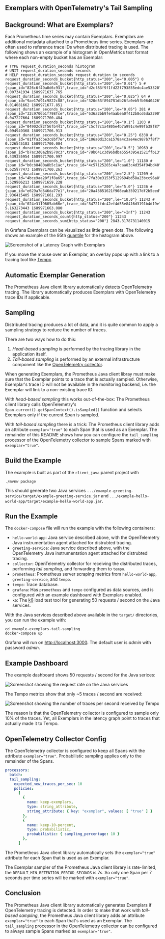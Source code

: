 Exemplars with OpenTelemetry's Tail Sampling
--------------------------------------------

## Background: What are Exemplars?

Each Prometheus time series may contain Exemplars. Exemplars are additional metadata attached to a Prometheus time series.
Exemplars are often used to reference trace IDs when distributed tracing is used.
The following shows an example of a histogram in OpenMetrics text format where each non-empty bucket has an Exemplar:

```
# TYPE request_duration_seconds histogram
# UNIT request_duration_seconds seconds
# HELP request_duration_seconds request duration in seconds
request_duration_seconds_bucket{http_status="200",le="0.005"} 0
request_duration_seconds_bucket{http_status="200",le="0.01"} 5 # {span_id="826c6f49a0d6c931",trace_id="d2cf83f9f1fd22f793855edc4ae53320"} 0.007341934 1689971637.765
request_duration_seconds_bucket{http_status="200",le="0.025"} 64 # {span_id="9ae17d91c9822c88",trace_id="320e53f894781db26fa0eb5fb0640426"} 0.014081662 1689971677.851
request_duration_seconds_bucket{http_status="200",le="0.05"} 281 # {span_id="32c9706b1f798fce",trace_id="636a2bb9fe4aabea0f412b8cd6da2290"} 0.047227664 1689971700.484
request_duration_seconds_bucket{http_status="200",le="0.1"} 1203 # {span_id="04902c82f56fb441",trace_id="c5cf7c1a4805e4b7a991c4e99fb38f87"} 0.094949368 1689971706.913
request_duration_seconds_bucket{http_status="200",le="0.25"} 6338 # {span_id="81ffa3cbe3c8bf7e",trace_id="106a0d13ca1578a4c3ae4ec987b7f8f7"} 0.226545183 1689971700.004
request_duration_seconds_bucket{http_status="200",le="0.5"} 10969 # {span_id="b7ac3d0a2b9570c3",trace_id="79b641c3d96bdba5554395e1521ffb13"} 0.439355954 1689971700.997
request_duration_seconds_bucket{http_status="200",le="1.0"} 11180 # {span_id="b0cb8480a8b5c1ac",trace_id="4c57125265c4a7caa83c4d354f94bd40"} 0.625977473 1689971700.263
request_duration_seconds_bucket{http_status="200",le="2.5"} 11209 # {span_id="4bce9aa28f1f8a65",trace_id="7fa30e3153f5129694bd58a23bcc96a8"} 1.529906213 1689971659.228
request_duration_seconds_bucket{http_status="200",le="5.0"} 11236 # {span_id="e629a7d546da77e1",trace_id="20a43851621f908eab359217df2b5eed"} 2.936415405 1689971661.293
request_duration_seconds_bucket{http_status="200",le="10.0"} 11243 # {span_id="024e3119605ab66e",trace_id="84721fdc42ef4d55e8416d3191b4d19e"} 5.163273443 1689971663.080
request_duration_seconds_bucket{http_status="200",le="+Inf"} 11243
request_duration_seconds_count{http_status="200"} 11243
request_duration_seconds_sum{http_status="200"} 2843.3178731140015
```

In Grafana Exemplars can be visualized as little green dots. The following shows an example of the 95th [quantile](https://prometheus.io/docs/prometheus/latest/querying/functions/#histogram_quantile) for the histogram above.

![Screenshot of a Latency Graph with Exemplars](https://github.com/prometheus/client_java/assets/330535/68aada3d-f55b-4a7b-90be-222481f0ec79)

If you move the mouse over an Exemplar, an overlay pops up with a link to a tracing tool like [Tempo](https://github.com/grafana/tempo).

## Automatic Exemplar Generation

The Prometheus Java client library automatically detects OpenTelemetry tracing. The library automatically produces Exemplars with OpenTelemetry trace IDs if applicable.

## Sampling

Distributed tracing produces a lot of data, and it is quite common to apply a sampling strategy to reduce the number of traces.

There are two ways how to do this:

1. _Head-based sampling_ is performed by the tracing library in the application itself.
2. _Tail-based sampling_ is performed by an external infrastructure component like the [OpenTelemetry collector](https://opentelemetry.io/docs/collector/).

When generating Exemplars, the Prometheus Java client libray must make sure that the Exemplar points to a trace that is actually sampled. Otherwise, Exemplar's trace ID will not be available in the monitoring backend, i.e. the Exemplar will link to a non-existing trace ID.

With _head-based sampling_ this works out-of-the-box: The Prometheus client library calls OpenTelemetry's `Span.current().getSpanContext().isSampled()` function and selects Exemplars only if the current Span is sampled.

With _tail-based sampling_ there is a trick: The Prometheus client library adds an attribute `exemplar="true"` to each Span that is used as an Exemplar. The remainder of this README shows how you can configure the `tail_sampling` processor of the OpenTelemetry collector to sample Spans marked with `exemplar="true"`.

## Build the Example

The example is built as part of the `client_java` parent project with

```shell
./mvnw package
```

This should generate two Java services `.../example-greeting-service/target/example-greeting-service.jar` and `.../example-hello-world-app/target/example-hello-world-app.jar`.

## Run the Example

The `docker-compose` file will run the example with the following containers:

* `hello-world-app`: Java service described above, with the OpenTelemetry Java instrumentation agent attached for distrubted tracing.
* `greeting-service`: Java service described above, with the OpenTelemetry Java instrumentation agent attached for distrubted tracing.
* `collector`: OpenTelemetry collector for receiving the distributed traces, performing _tail sampling_, and forwarding them to `tempo`.
* `prometheus`: Prometheus server scraping metrics from `hello-world-app`, `greeting-service`, and `tempo`.
* `tempo`: Trace database.
* `grafana`: Has `prometheus` and `tempo` configured as data sources, and is configured with an example dashboard with Exemplars enabled.
* `k6`: The [k6](https://k6.io/) load test tool for generating 50 requests / second on the Java services.

With the Java services described above available in the `target/` directories, you can run the example with:

```shell
cd example-exemplars-tail-sampling
docker-compose up
```

Grafana will run on [http://localhost:3000](ttp://localhost:3000). The default user is _admin_ with password _admin_.

## Example Dashboard

The example dashboard shows 50 requests / second for the Java serices:

![Screenshot showing the request rate on the Java services](https://github.com/prometheus/client_java/assets/330535/9f8dc92e-c9aa-40b6-8fda-a0f7e98560ba)

The Tempo metrics show that only ~5 traces / second are received:

![Screenshot showing the number of traces per second received by Tempo](https://github.com/prometheus/client_java/assets/330535/5e439ac5-3c5c-4d40-a4cd-6737c2c82dfd)

The reason is that the OpenTelemetry collector is configured to sample only 10% of the traces. Yet, all Exemplars in the latency graph point to traces that actually made it to Tempo.

## OpenTelemetry Collector Config

The OpenTelemetry collector is configured to keep all Spans with the attribute `exemplar="true"`. Probabilistic sampling applies only to the remainder of the Spans.

```yaml
processors:
  batch:
  tail_sampling:
    expected_new_traces_per_sec: 10
    policies:
      [
        {
          name: keep-exemplars,
          type: string_attribute,
          string_attribute: { key: "exemplar", values: [ "true" ] }
        },
        {
          name: keep-10-percent,
          type: probabilistic,
          probabilistic: { sampling_percentage: 10 }
        },
      ]
```

The Prometheus Java client library automatically sets the `exemplar="true"` attribute for each Span that is used as an Exemplar.

The Exemplar sampler of the Prometheus Java client library is rate-limited, the `DEFAULT_MIN_RETENTION_PERIOD_SECONDS` is 7s.
So only one Span per 7 seconds per time series will be marked with `exemplar="true"`.

## Conclusion

The Prometheus Java client library automatically generates Exemplars if OpenTelemetry tracing is detected.
In order to make that work with _tail-based sampling_, the Prometheus Java client library adds an attribute `exemplar="true"` to each Span that's used as an Exemplar.
The `tail_sampling` processor in the OpenTelemetry collector can be configured to always sample Spans marked as `exemplar="true"`.
